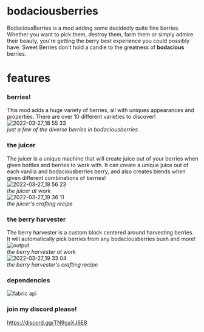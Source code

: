 # bodaciousberries
BodaciousBerries is a mod adding some decidedly quite fine berries. Whether you want to pick them, destroy them, farm them or simply admire their beauty, you're getting the berry best experience you could possibly have. Sweet Berries don't hold a candle to the greatness of **bodacious** berries.

# features
### berries!
This mod adds a huge variety of berries, all with uniques appearances and properties. There are over 10 different varieties to discover!
![2022-03-27_18 55 33](https://user-images.githubusercontent.com/66223394/160307795-a1ab3d00-cb77-4697-bcf2-278c6e1dcaea.png)  
*just a few of the diverse berries in bodaciousberries*

### the juicer
The juicer is a unique machine that will create juice out of your berries when given bottles and berries to work with. It can create a unique juice out of each vanilla and bodaciousberries berry, and also creates blends when given different combinations of berries!  
![2022-03-27_18 56 23](https://user-images.githubusercontent.com/66223394/160307943-94df46b8-e6e7-45b7-ab7f-8cbcd9563fc1.png)  
*the juicer at work*  
![2022-03-27_19 36 11](https://user-images.githubusercontent.com/66223394/160308450-aa3a9e0d-1e11-40e7-a3e0-49f3ff6b3060.png)  
*the juicer's crafting recipe*

### the berry harvester
The berry harvester is a custom block centered around harvesting berries. It will automatically pick berries from any bodaciousberries bush and more!  
![output](https://user-images.githubusercontent.com/66223394/160307760-c71bd218-7655-4f07-96a9-c41cf4c28577.gif)  
*the berry harvester at work*  
![2022-03-27_19 33 04](https://user-images.githubusercontent.com/66223394/160308361-4b4689cb-3531-4201-8e09-26748738a999.png)  
*the berry harvester's crafting recipe*  

### dependencies
![fabric api](https://i.imgur.com/HabVZJRm.png "kneecaps required")

### join my discord please!
https://discord.gg/TN9gaXJ6E8
